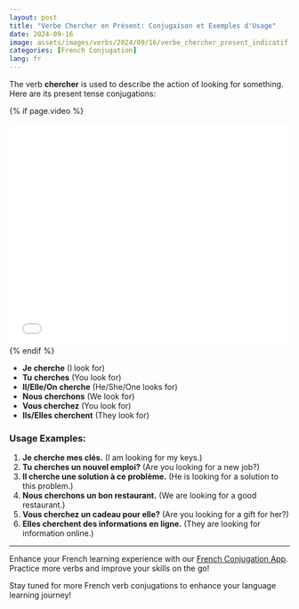 ```yaml
---
layout: post
title: "Verbe Chercher en Présent: Conjugaison et Exemples d'Usage"
date: 2024-09-16
image: assets/images/verbs/2024/09/16/verbe_chercher_present_indicatif.png
categories: [French Conjugation]
lang: fr
---
```


The verb **chercher** is used to describe the action of looking for something. Here are its present tense conjugations:

<!-- Video Embed Section -->
{% if page.video %}
<div class="video-embed">
  <iframe width="100%" height="400" src="{{ page.video | escape }}" frameborder="0" allowfullscreen></iframe>
</div>
{% endif %}

- **Je cherche** (I look for)
- **Tu cherches** (You look for)
- **Il/Elle/On cherche** (He/She/One looks for)
- **Nous cherchons** (We look for)
- **Vous cherchez** (You look for)
- **Ils/Elles cherchent** (They look for)

### Usage Examples:

1. **Je cherche mes clés.** (I am looking for my keys.)
2. **Tu cherches un nouvel emploi?** (Are you looking for a new job?)
3. **Il cherche une solution à ce problème.** (He is looking for a solution to this problem.)
4. **Nous cherchons un bon restaurant.** (We are looking for a good restaurant.)
5. **Vous cherchez un cadeau pour elle?** (Are you looking for a gift for her?)
6. **Elles cherchent des informations en ligne.** (They are looking for information online.)

---

Enhance your French learning experience with our [French Conjugation App]({{site.appStore.url}}). Practice more verbs and improve your skills on the go!

Stay tuned for more French verb conjugations to enhance your language learning journey!
